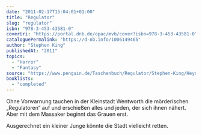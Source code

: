```yaml
---
date: "2011-02-17T15:04:01+01:00"
title: "Regulator"
slug: "regulator"
isbn: "978-3-453-43581-0"
coverUri: "https://portal.dnb.de/opac/mvb/cover?isbn=978-3-453-43581-0"
cataloguePermalink: "https://d-nb.info/1006149465"
author: "Stephen King"
publishedAt: "2011"
topics:
  - "Horror"
  - "Fantasy"
source: "https://www.penguin.de/Taschenbuch/Regulator/Stephen-King/Heyne/e366280.rhd"
booklists:
  - "completed"
---
```

Ohne Vorwarnung tauchen in der Kleinstadt Wentworth die mörderischen 
„Regulatoren“ auf und erschießen alles und jeden, der sich ihnen nähert. Aber 
mit dem Massaker beginnt das Grauen erst.

Ausgerechnet ein kleiner Junge könnte die Stadt vielleicht retten.